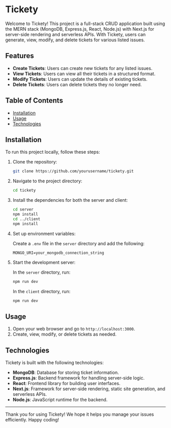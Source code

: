 # Tickety

Welcome to Tickety! This project is a full-stack CRUD application built using the MERN stack (MongoDB, Express.js, React, Node.js) with Next.js for server-side rendering and serverless APIs. With Tickety, users can generate, view, modify, and delete tickets for various listed issues.

## Features

- **Create Tickets**: Users can create new tickets for any listed issues.
- **View Tickets**: Users can view all their tickets in a structured format.
- **Modify Tickets**: Users can update the details of existing tickets.
- **Delete Tickets**: Users can delete tickets they no longer need.

## Table of Contents

- [Installation](#installation)
- [Usage](#usage)
- [Technologies](#technologies)

## Installation

To run this project locally, follow these steps:

1. Clone the repository:
    ```bash
    git clone https://github.com/yourusername/tickety.git
    ```
2. Navigate to the project directory:
    ```bash
    cd tickety
    ```
3. Install the dependencies for both the server and client:
    ```bash
    cd server
    npm install
    cd ../client
    npm install
    ```
4. Set up environment variables:

    Create a `.env` file in the `server` directory and add the following:
    ```
    MONGO_URI=your_mongodb_connection_string
    ```

5. Start the development server:

    In the `server` directory, run:
    ```bash
    npm run dev
    ```

    In the `client` directory, run:
    ```bash
    npm run dev
    ```

## Usage

1. Open your web browser and go to `http://localhost:3000`.
2. Create, view, modify, or delete tickets as needed.

## Technologies

Tickety is built with the following technologies:

- **MongoDB**: Database for storing ticket information.
- **Express.js**: Backend framework for handling server-side logic.
- **React**: Frontend library for building user interfaces.
- **Next.js**: Framework for server-side rendering, static site generation, and serverless APIs.
- **Node.js**: JavaScript runtime for the backend.


---

Thank you for using Tickety! We hope it helps you manage your issues efficiently. Happy coding!
